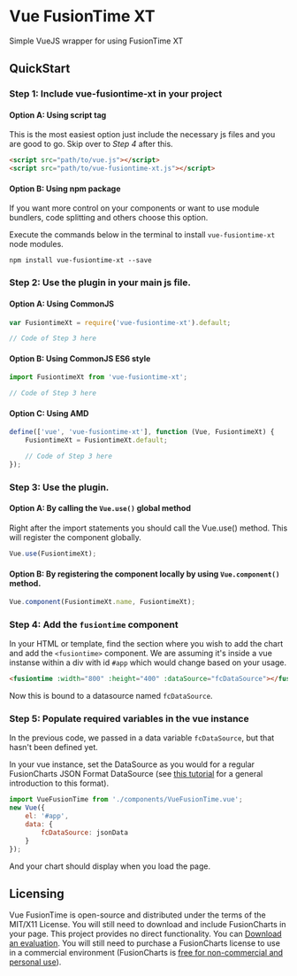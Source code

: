 Vue FusionTime XT
=================
Simple VueJS wrapper for using FusionTime XT

## QuickStart

### Step 1: Include vue-fusiontime-xt in your project

#### Option A: Using script tag
This is the most easiest option just include the necessary js files and you are good to go. Skip over to *Step 4* after this.
```html
<script src="path/to/vue.js"></script>
<script src="path/to/vue-fusiontime-xt.js"></script>
```

#### Option B: Using npm package
If you want more control on your components or want to use module bundlers, code splitting and others choose this option.

Execute the commands below in the terminal to install `vue-fusiontime-xt` node modules.

```
npm install vue-fusiontime-xt --save
```

### Step 2: Use the plugin in your main js file.

#### Option A: Using CommonJS
```javascript
var FusiontimeXt = require('vue-fusiontime-xt').default;

// Code of Step 3 here
```

#### Option B: Using CommonJS ES6 style
```javascript
import FusiontimeXt from 'vue-fusiontime-xt';

// Code of Step 3 here
```

#### Option C: Using AMD
```javascript
define(['vue', 'vue-fusiontime-xt'], function (Vue, FusiontimeXt) {
	FusiontimeXt = FusiontimeXt.default;

	// Code of Step 3 here
});
```

### Step 3: Use the plugin.

#### Option A: By calling the `Vue.use()` global method
Right after the import statements you should call the Vue.use() method. This will register the component globally.

```javascript
Vue.use(FusiontimeXt);
```

#### Option B: By registering the component locally by using `Vue.component()` method.

```javascript
Vue.component(FusiontimeXt.name, FusiontimeXt);
```

### Step 4: Add the `fusiontime` component
In your HTML or template, find the section where you wish to add the chart and add the `<fusiontime>` component. We are assuming it's inside a vue instanse within a div with id `#app` which would change based on your usage.

```html
<fusiontime :width="800" :height="400" :dataSource="fcDataSource"></fusiontime>
```

Now this is bound to a datasource named `fcDataSource`.

### Step 5: Populate required variables in the vue instance
In the previous code, we passed in a data variable `fcDataSource`, but that hasn't been defined yet.

In your vue instance, set the DataSource as you would for a regular FusionCharts JSON Format DataSource (see [this tutorial](http://docs.fusioncharts.com/tutorial-getting-started-your-first-charts-building-your-first-chart.html) for a general introduction to this format).

```javascript
import VueFusionTime from './components/VueFusionTime.vue';
new Vue({
	el: '#app',
	data: {
		fcDataSource: jsonData
	}
});
```
And your chart should display when you load the page.

## Licensing
Vue FusionTime is open-source and distributed under the terms of the MIT/X11 License. You will still need to download and include FusionCharts in your page. This project provides no direct functionality. You can [Download an evaluation](http://fusioncharts.com/download/). You will still need to purchase a FusionCharts license to use in a commercial environment (FusionCharts is [free for non-commercial and personal use](http://www.fusioncharts.com/download/free/)).
